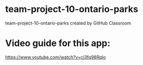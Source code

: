 # team-project-10-ontario-parks
team-project-10-ontario-parks created by GitHub Classroom

# Video guide for this app:
https://www.youtube.com/watch?v=ci3fq98RqIo
